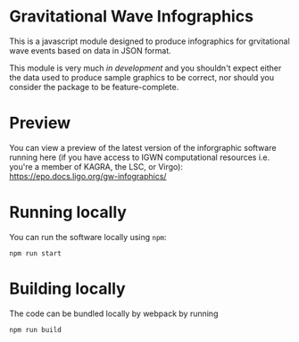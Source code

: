 # Gravitational Wave Infographics

This is a javascript module designed to produce infographics for grvitational wave events based on data in JSON format.

This module is very much *in development* and you shouldn't expect either the data used to produce sample graphics to be correct, nor should you consider the package to be feature-complete.



# Preview

You can view a preview of the latest version of the inforgraphic software running here (if you have access to IGWN computational resources i.e. you're a member of KAGRA, the LSC, or Virgo):
https://epo.docs.ligo.org/gw-infographics/

# Running locally

You can run the software locally using `npm`:
```
npm run start
```

# Building locally

The code can be bundled locally by webpack by running
```
npm run build
```
